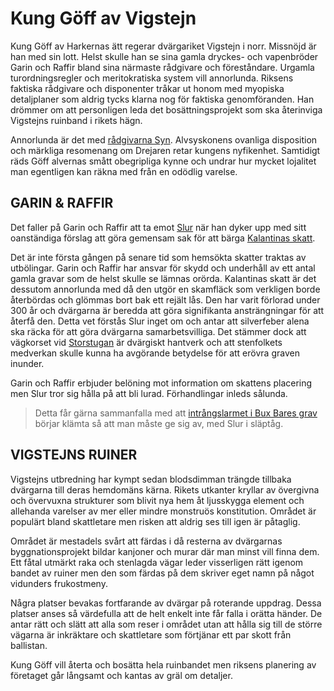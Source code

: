 # Kung Göff av Vigstejn

Kung Göff av Harkernas ätt regerar dvärgariket Vigstejn i norr. Missnöjd är han med sin lott. Helst skulle han se sina gamla dryckes- och vapenbröder Garin och Raffir bland sina närmaste rådgivare och föreståndare. Urgamla turordningsregler och meritokratiska system vill annorlunda. Riksens faktiska rådgivare och disponenter tråkar ut honom med myopiska detaljplaner som aldrig tycks klarna nog för faktiska genomföranden. Han drömmer om att personligen leda det bosättningsprojekt som ska återinviga Vigstejns ruinband i rikets hägn.

Annorlunda är det med [rådgivarna Syn](syskonen_syn.html). Alvsyskonens ovanliga disposition och märkliga resomenang om Drejaren retar kungens nyfikenhet. Samtidigt räds Göff alvernas smått obegripliga kynne och undrar hur mycket lojalitet man egentligen kan räkna med från en odödlig varelse.

## GARIN & RAFFIR

Det faller på Garin och Raffir att ta emot [Slur](slur.html) när han dyker upp med sitt oanständiga förslag att göra gemensam sak för att bärga [Kalantinas skatt](kalantina.html).

Det är inte första gången på senare tid som hemsökta skatter traktas av utbölingar. Garin och Raffir har ansvar för skydd och underhåll av ett antal gamla gravar som de helst skulle se lämnas orörda. Kalantinas skatt är det dessutom annorlunda med då den utgör en skamfläck som verkligen borde återbördas och glömmas bort bak ett rejält lås. Den har varit förlorad under 300 år och dvärgarna är beredda att göra signifikanta ansträngningar för att återfå den. Detta vet förstås Slur inget om och antar att silverfeber alena ska räcka för att göra dvärgarna samarbetsvilliga. Det stämmer dock att vägkorset vid [Storstugan](storstugan.html) är dvärgiskt hantverk och att stenfolkets medverkan skulle kunna ha avgörande betydelse för att erövra graven inunder.

Garin och Raffir erbjuder belöning mot information om skattens placering men Slur tror sig hålla på att bli lurad. Förhandlingar inleds sålunda.

> Detta får gärna sammanfalla med att [intrångslarmet i Bux Bares grav](gravröset.html#vad-hander-sedan) börjar klämta så att man måste ge sig av, med Slur i släptåg.

## VIGSTEJNS RUINER

Vigstejns utbredning har kympt sedan blodsdimman trängde tillbaka dvärgarna till deras hemdomäns kärna. Rikets utkanter kryllar av övergivna och övervuxna strukturer som blivit nya hem åt ljusskygga element och allehanda varelser av mer eller mindre monstruös konstitution. Området är populärt bland skattletare men risken att aldrig ses till igen är påtaglig.

Området är mestadels svårt att färdas i då resterna av dvärgarnas byggnationsprojekt bildar kanjoner och murar där man minst vill finna dem. Ett fåtal utmärkt raka och stenlagda vägar leder visserligen rätt igenom bandet av ruiner men den som färdas på dem skriver eget namn på något vidunders frukostmeny.

Några platser bevakas fortfarande av dvärgar på roterande uppdrag. Dessa platser anses så värdefulla att de helt enkelt inte får falla i orätta händer. De antar rätt och slätt att alla som reser i området utan att hålla sig till de större vägarna är inkräktare och skattletare som förtjänar ett par skott från ballistan.

Kung Göff vill återta och bosätta hela ruinbandet men riksens planering av företaget går långsamt och kantas av gräl om detaljer.

